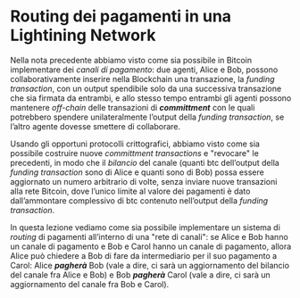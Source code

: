 # Routing dei pagamenti in una Lightining Network

Nella nota precedente abbiamo visto come sia possibile in Bitcoin implementare dei *canali di pagamento*: due agenti, Alice e Bob, possono collaborativamente inserire nella Blockchain una transazione, la *funding transaction*, con un output spendibile solo da una successiva transazione che sia firmata da entrambi, e allo stesso tempo entrambi gli agenti possono mantenere *off-chain* delle transazioni di ***committment*** con le quali potrebbero spendere unilateralmente l’output della *funding transaction*, se l’altro agente dovesse smettere di collaborare. 

Usando gli opportuni protocolli crittografici, abbiamo visto come sia possibile costruire nuove *committment transactions* e "revocare" le precedenti, in modo che il *bilancio* del canale (quanti btc dell’output della *funding transaction* sono di Alice e quanti sono di Bob) possa essere aggiornato un numero arbitrario di volte, senza inviare nuove transazioni alla rete Bitcoin, dove l’unico limite al valore dei pagamenti è dato dall’ammontare complessivo di btc contenuto nell’output della *funding transaction*.

In questa lezione vediamo come sia possibile implementare un sistema di *routing* di pagamenti all’interno di una "rete di canali": se Alice e Bob hanno un canale di pagamento e Bob e Carol hanno un canale di pagamento, allora Alice può chiedere a Bob di fare da intermediario per il suo pagamento a Carol: Alice ***pagherà*** Bob (vale a dire, ci sarà un aggiornamento del bilancio del canale fra Alice e Bob) e Bob ***pagherà*** Carol (vale a dire, ci sarà un aggiornamento del canale fra Bob e Carol).


